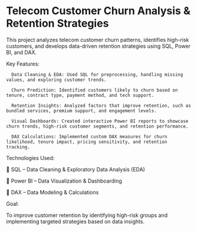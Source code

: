 #   Telecom Customer Churn Analysis & Retention Strategies

This project analyzes telecom customer churn patterns, identifies high-risk customers, and develops data-driven retention strategies using SQL, Power BI, and DAX.

Key Features:

      Data Cleaning & EDA: Used SQL for preprocessing, handling missing values, and exploring customer trends.
  
      Churn Prediction: Identified customers likely to churn based on tenure, contract type, payment method, and tech support.
  
      Retention Insights: Analyzed factors that improve retention, such as bundled services, premium support, and engagement levels.
  
      Visual Dashboards: Created interactive Power BI reports to showcase churn trends, high-risk customer segments, and retention performance.
  
      DAX Calculations: Implemented custom DAX measures for churn likelihood, tenure impact, pricing sensitivity, and retention tracking.
  

Technologies Used:

🔹 SQL – Data Cleaning & Exploratory Data Analysis (EDA)

🔹 Power BI – Data Visualization & Dashboarding

🔹 DAX – Data Modeling & Calculations



Goal:

To improve customer retention by identifying high-risk groups and implementing targeted strategies based on data insights.
